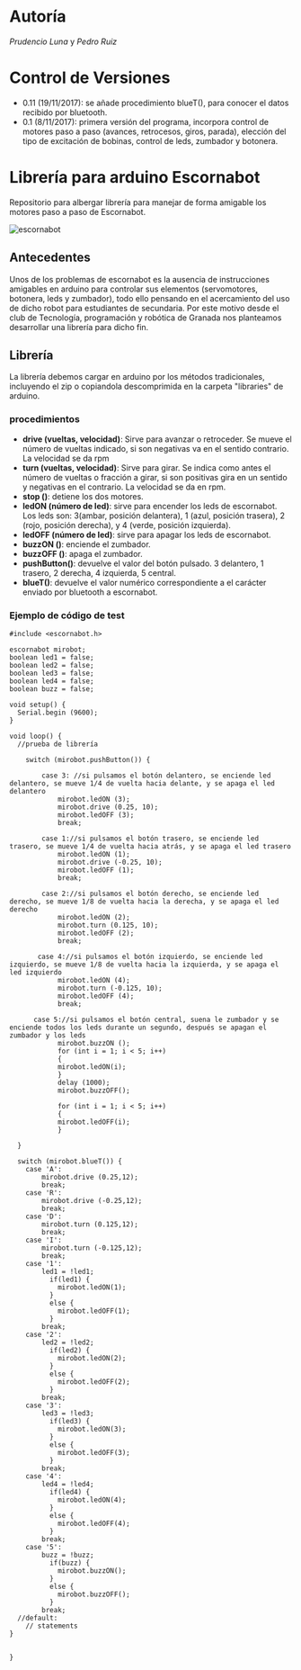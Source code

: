 # Autoría
*Prudencio Luna* y *Pedro Ruiz*

# Control de Versiones
- 0.11 (19/11/2017): se añade procedimiento blueT(), para conocer el datos recibido por bluetooth.
- 0.1 (8/11/2017): primera versión del programa, incorpora control de motores paso a paso (avances, retrocesos, giros, parada), elección del tipo de excitación de bobinas, control de leds, zumbador y botonera.
# Librería para arduino Escornabot
Repositorio para albergar librería para manejar de forma amigable los motores paso a paso de Escornabot.

![](images/escornabot.jpg "escornabot")
## Antecedentes
Unos de los problemas de escornabot es la ausencia de instrucciones amigables en arduino para controlar sus elementos (servomotores, botonera, leds y zumbador), todo ello pensando en el acercamiento del uso de dicho robot para estudiantes de secundaria. Por este motivo desde el club de Tecnología, programación y robótica de Granada nos planteamos desarrollar una librería para dicho fin.
## Librería
La librería debemos cargar en arduino por los métodos tradicionales, incluyendo el zip o copiandola descomprimida en la carpeta "libraries" de arduino.
### procedimientos
- **drive (vueltas, velocidad)**: Sirve para avanzar o retroceder. Se mueve el número de vueltas indicado, si son negativas va en el sentido contrario. La velocidad se da rpm
- **turn (vueltas, velocidad)**: Sirve para girar. Se indica como antes el número de vueltas o fracción a girar, si son positivas gira en un sentido y negativas en el contrario. La velocidad se da en rpm.
- **stop ()**: detiene los dos motores.
- **ledON (número de led)**: sirve para encender los leds de escornabot. Los leds son: 3(ambar, posición delantera), 1 (azul, posición trasera), 2 (rojo, posición derecha), y 4 (verde, posición izquierda).
- **ledOFF (número de led)**: sirve para apagar los leds de escornabot.
- **buzzON ()**: enciende el zumbador.
- **buzzOFF ()**: apaga el zumbador.
- **pushButton()**: devuelve el valor del botón pulsado. 3 delantero, 1 trasero, 2 derecha, 4 izquierda, 5 central.
- **blueT()**: devuelve el valor numérico correspondiente a el carácter enviado por bluetooth a escornabot.

### Ejemplo de código de test
~~~
#include <escornabot.h>

escornabot mirobot;
boolean led1 = false;
boolean led2 = false;
boolean led3 = false;
boolean led4 = false;
boolean buzz = false;

void setup() {
  Serial.begin (9600);
}

void loop() {
  //prueba de librería

	switch (mirobot.pushButton()) {  

		case 3: //si pulsamos el botón delantero, se enciende led delantero, se mueve 1/4 de vuelta hacia delante, y se apaga el led delantero
    		mirobot.ledON (3);
		    mirobot.drive (0.25, 10);
    		mirobot.ledOFF (3);
			break;  		

		case 1://si pulsamos el botón trasero, se enciende led trasero, se mueve 1/4 de vuelta hacia atrás, y se apaga el led trasero
    		mirobot.ledON (1);
    		mirobot.drive (-0.25, 10);
    		mirobot.ledOFF (1);
  			break;

  		case 2://si pulsamos el botón derecho, se enciende led derecho, se mueve 1/8 de vuelta hacia la derecha, y se apaga el led derecho
    		mirobot.ledON (2);
    		mirobot.turn (0.125, 10);
    		mirobot.ledOFF (2);
		    break;

  	   case 4://si pulsamos el botón izquierdo, se enciende led izquierdo, se mueve 1/8 de vuelta hacia la izquierda, y se apaga el led izquierdo
    	 	mirobot.ledON (4);
    		mirobot.turn (-0.125, 10);
		    mirobot.ledOFF (4);
			break;

	  case 5://si pulsamos el botón central, suena le zumbador y se enciende todos los leds durante un segundo, después se apagan el zumbador y los leds
    		mirobot.buzzON ();
    		for (int i = 1; i < 5; i++)
    		{
      		mirobot.ledON(i);
    		}
		    delay (1000);
		    mirobot.buzzOFF();

    		for (int i = 1; i < 5; i++)
    		{
      		mirobot.ledOFF(i);
    		}

  }

  switch (mirobot.blueT()) {
  	case 'A':
    	mirobot.drive (0.25,12);
    	break;
  	case 'R':
    	mirobot.drive (-0.25,12);
    	break;
  	case 'D':
    	mirobot.turn (0.125,12);
    	break;
  	case 'I':
    	mirobot.turn (-0.125,12);
    	break;
  	case '1':
    	led1 = !led1;
    	  if(led1) {
    	    mirobot.ledON(1);
    	  }
    	  else {
    	    mirobot.ledOFF(1);
    	  }    
    	break;
  	case '2':
    	led2 = !led2;
    	  if(led2) {
    	    mirobot.ledON(2);
    	  }
    	  else {
    	    mirobot.ledOFF(2);
    	  }
    	break;
  	case '3':
    	led3 = !led3;
    	  if(led3) {
    	    mirobot.ledON(3);
    	  }
    	  else {
    	    mirobot.ledOFF(3);
    	  }
    	break;
  	case '4':
    	led4 = !led4;
    	  if(led4) {
    	    mirobot.ledON(4);
    	  }
    	  else {
    	    mirobot.ledOFF(4);
    	  }
    	break;
  	case '5':
    	buzz = !buzz;
    	  if(buzz) {
    	    mirobot.buzzON();
    	  }
    	  else {
    	    mirobot.buzzOFF();
    	  }
    	break;
  //default:
    // statements
}


}
~~~
